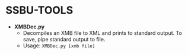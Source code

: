 # SSBU-TOOLS #

 - **XMBDec.py**
   - Decompiles an XMB file to XML and prints to standard output. To save, pipe standard output to file.
   - Usage: `XMBDec.py [xmb file]`
